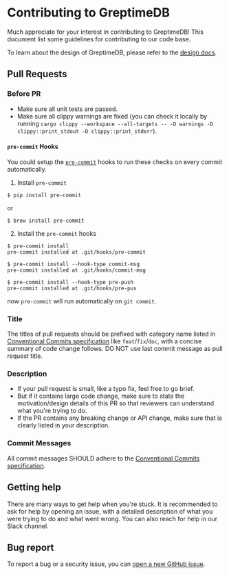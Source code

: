 # Contributing to GreptimeDB

Much appreciate for your interest in contributing to GreptimeDB! This document list some guidelines for contributing to our code base.

To learn about the design of GreptimeDB, please refer to the [design docs](https://github.com/GrepTimeTeam/docs).

## Pull Requests

### Before PR
- Make sure all unit tests are passed.
- Make sure all clippy warnings are fixed (you can check it locally by running `cargo clippy --workspace --all-targets -- -D warnings -D clippy::print_stdout -D clippy::print_stderr`).


#### `pre-commit` Hooks
You could setup the [`pre-commit`](https://pre-commit.com/#plugins) hooks to run these checks on every commit automatically.

1. Install `pre-commit`
```
$ pip install pre-commit
```
or
```
$ brew install pre-commit
```

2. Install the `pre-commit` hooks
```
$ pre-commit install
pre-commit installed at .git/hooks/pre-commit

$ pre-commit install --hook-type commit-msg
pre-commit installed at .git/hooks/commit-msg

$ pre-commit install --hook-type pre-push
pre-commit installed at .git/hooks/pre-pus
```

now `pre-commit` will run automatically on `git commit`.


### Title

The titles of pull requests should be prefixed with category name listed in [Conventional Commits specification](https://www.conventionalcommits.org/en/v1.0.0) 
like `feat`/`fix`/`doc`, with a concise summary of code change follows. DO NOT use last commit message as pull request title.

### Description

- If your pull request is small, like a typo fix, feel free to go brief.
- But if it contains large code change, make sure to state the motivation/design details of this PR so that reviewers can understand what you're trying to do.
- If the PR contains any breaking change or API change, make sure that is clearly listed in your description.

### Commit Messages

All commit messages SHOULD adhere to the [Conventional Commits specification](https://conventionalcommits.org/).

## Getting help

There are many ways to get help when you're stuck. It is recommended to ask for help by opening an issue, with a detailed description
of what you were trying to do and what went wrong. You can also reach for help in our Slack channel.


## Bug report
To report a bug or a security issue, you can [open a new GitHub issue](https://github.com/GrepTimeTeam/greptimedb/issues/new).
